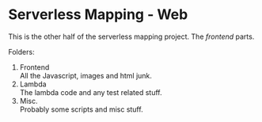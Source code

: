 # Serverless Mapping - Web
This is the other half of the serverless mapping project.
The *frontend* parts.

Folders:

1. Frontend   
	All the Javascript, images and html junk.
2. Lambda   
	The lambda code and any test related stuff. 
3. Misc.   
	Probably some scripts and misc stuff.
